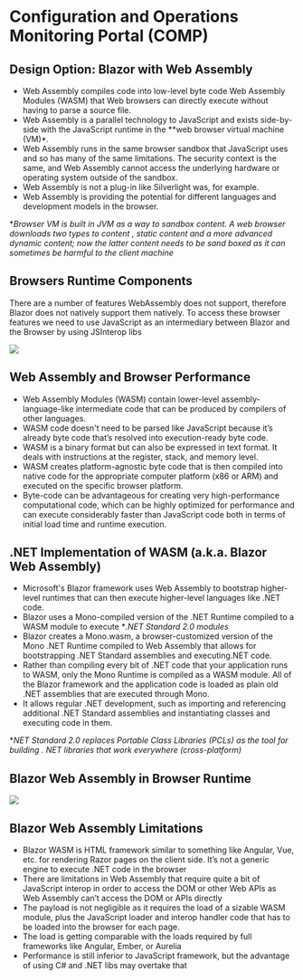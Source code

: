 # Configuration and Operations Monitoring Portal (COMP)
## Design Option: Blazor with Web Assembly

* Web Assembly compiles code into low-level byte code Web Assembly Modules (WASM) that Web browsers can directly execute without having to parse a source file.
* Web Assembly is a parallel technology to JavaScript and exists side-by-side with the JavaScript runtime in the **web browser virtual machine (VM)*.
* Web Assembly runs in the same browser sandbox that JavaScript uses and so has many of the same limitations. The security context is the same, and Web Assembly cannot access the underlying hardware or operating system outside of the sandbox. 
* Web Assembly is not a plug-in like Silverlight was, for example.
* Web Assembly is providing the potential for different languages and development models in the browser.

**Browser VM is built in JVM as a way to sandbox content. A web browser downloads two types to content , static content and a more advanced dynamic content; now the latter content needs to be sand boxed as it can sometimes be harmful to the client machine*

## Browsers Runtime Components
There are a number of features WebAssembly does not support, therefore Blazor does not natively support them natively. To access these browser features we need to use JavaScript as an intermediary between Blazor and the Browser by using JSInterop libs

![](https://user-images.githubusercontent.com/6631390/86378511-be5a7f80-bc57-11ea-8645-a9015cc6f605.png)

## Web Assembly and Browser Performance

* Web Assembly Modules (WASM) contain lower-level assembly-language-like intermediate code that can be produced by compilers of other languages. 
* WASM code doesn't need to be parsed like JavaScript because it’s already byte code that’s resolved into execution-ready byte code. 
* WASM is a binary format but can also be expressed in text format. It deals with instructions at the register, stack, and memory level. 
* WASM creates platform-agnostic byte code that is then compiled into native code for the appropriate computer platform (x86 or ARM) and executed on the specific browser platform. 
* Byte-code can be advantageous for creating very high-performance computational code, which can be highly optimized for performance and can execute considerably faster than JavaScript code both in terms of initial load time and runtime execution.

## .NET Implementation of WASM (a.k.a. Blazor Web Assembly)

* Microsoft's Blazor framework uses Web Assembly to bootstrap higher-level runtimes that can then execute higher-level languages like .NET code. 
* Blazor uses a Mono-compiled version of the .NET Runtime compiled to a WASM module to execute **.NET Standard 2.0 modules*
* Blazor creates a Mono.wasm, a browser-customized version of the Mono .NET Runtime compiled to Web Assembly that allows for bootstrapping .NET Standard assemblies and executing.NET code.
* Rather than compiling every bit of .NET code that your application runs to WASM, only the Mono Runtime is compiled as a WASM module. All of the Blazor framework and the application code is loaded as plain old .NET assemblies that are executed through Mono. 
* It allows regular .NET development, such as importing and referencing additional .NET Standard assemblies and instantiating classes and executing code in them.

**NET Standard 2.0 replaces Portable Class Libraries (PCLs) as the tool for building . NET libraries that work everywhere (cross-platform)*

## Blazor Web Assembly in Browser Runtime

![](https://user-images.githubusercontent.com/6631390/86378114-44c29180-bc57-11ea-9696-c407ebee91f8.png)

## Blazor Web Assembly Limitations

* Blazor WASM is HTML framework similar to something like Angular, Vue, etc. for rendering Razor pages on the client side. It’s not a generic engine to execute .NET code in the browser 
* There are limitations in Web Assembly that require quite a bit of JavaScript interop in order to access the DOM or other Web APIs as Web Assembly can’t access the DOM or APIs directly
* The payload is not negligible as it requires the load of a sizable WASM module, plus the JavaScript loader and interop handler code that has to be loaded into the browser for each page. 
* The load is getting comparable with the loads required by full frameworks like Angular, Ember, or Aurelia
* Performance is still inferior to JavaScript framework, but the advantage of using C# and .NET libs may overtake that



